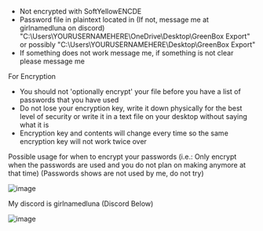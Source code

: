 - Not encrypted with SoftYellowENCDE
- Password file in plaintext located in (If not, message me at girlnamedluna on discord) "C:\Users\YOURUSERNAMEHERE\OneDrive\Desktop\GreenBox Export" or possibly "C:\Users\YOURUSERNAMEHERE\Desktop\GreenBox Export"
- If something does not work message me, if something is not clear please message me

For Encryption
- You should not 'optionally encrypt' your file before you have a list of passwords that you have used
- Do not lose your encryption key, write it down physically for the best level of security or write it in a text file on your desktop without saying what it is
- Encryption key and contents will change every time so the same encryption key will not work twice over

Possible usage for when to encrypt your passwords (i.e.: Only encrypt when the passwords are used and you do not plan on making anymore at that time)
(Passwords shows are not used by me, do not try)

![image](https://github.com/girlnamedluna/greenbox/assets/170218759/a96fb521-ae5c-4438-87bb-a30763c079d4)

My discord is girlnamedluna
(Discord Below)

![image](https://github.com/girlnamedluna/greenbox/assets/170218759/73506de7-fa7a-4534-90a0-10aa5560f16d)
